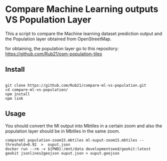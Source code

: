 # Compare Machine Learning outputs VS Population Layer

This a script to compare the Machine learning dataset prediction output and the Population layer obtained from OpenStreetMap.

for obtaining, the population layer go to this repository: https://github.com/Rub21/osm-population-tiles

## Install

```

git clone https://github.com/Rub21/compare-ml-vs-population.git
cd compare-ml-vs-population/
npm install
npm link

```

## Usage


You should convert the Ml output into Mbtiles in a certain zoom and also the population layer should be in Mbtiles in the same zoom.

```
compareml population-zoom15.mbtiles ml-ouput-zoom15.mbtiles --threshold=0.92  >  ouput.json
docker run --rm -v ${PWD}:/mnt/data developmentseed/geokit:latest geokit jsonlines2geojson ouput.json > ouput.geojson
```
